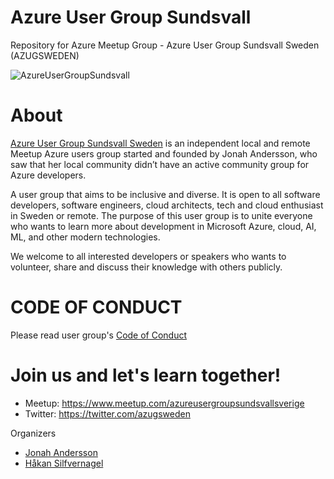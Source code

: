 # Azure User Group Sundsvall  
Repository for Azure Meetup Group - Azure User Group Sundsvall Sweden (AZUGSWEDEN)

![AzureUserGroupSundsvall](https://azcdnendpointjonahanderssontech.azureedge.net/wp-content/uploads/JonahAzureUserGroupSundsvallSweden_small-1024x603.png)
# About 

[Azure User Group Sundsvall Sweden](https://www.meetup.com/azureusergroupsundsvallsverige) is an independent local and remote Meetup Azure users group started and founded by Jonah Andersson, who saw that her local community didn’t have an active community group for Azure developers. 

A user group that aims to be inclusive and diverse. It is open to all software developers, software engineers, cloud architects, tech and cloud enthusiast in Sweden or remote. 
The purpose of this user group is to unite everyone who wants to learn more about development in Microsoft Azure, cloud, AI, ML, and other modern technologies. 

We welcome to all interested developers or speakers who wants to volunteer, share and discuss their knowledge with others publicly. 

# CODE OF CONDUCT 

Please read user group's [Code of Conduct](https://github.com/azureusergroupsundsvallsweden/code-of-conduct.md)

# Join us and let's learn together! 

* Meetup: https://www.meetup.com/azureusergroupsundsvallsverige 
* Twitter: https://twitter.com/azugsweden

Organizers 
* [Jonah Andersson](https://twitter.com/cjkodare)
* [Håkan Silfvernagel](https://twitter.com/agrevlis) 
